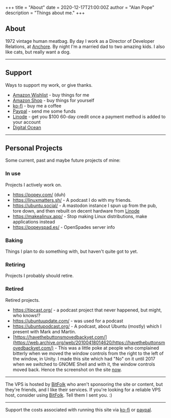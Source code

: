 +++
title = "About"
date = 2020-12-17T21:00:00Z
author = "Alan Pope"
description = "Things about me."
+++

## About

1972 vintage human meatbag. By day I work as a Director of Developer Relations, at [Anchore](https://www.anchore.com/). By night I'm a married dad to two amazing kids. I also like cats, but really want a dog.

---

## Support

Ways to support my work, or give thanks.

  * [Amazon Wishlist](https://popey.com/wishlist) - buy things for me 
  * [Amazon Shop](https://popey.com/shop) - buy things for yourself
  * [ko-fi](https://popey.com/ko-fi) - buy me a coffee
  * [Paypal](https://popey.com/paypal) - send me some funds
  * [Linode](https://www.linode.com/?r=49a71a9eddc09fbca846964312f36841f25e52a8) - get you $100 60-day credit once a payment method is added to your account
  * [Digital Ocean](https://m.do.co/c/f9f96ea43bd3)

---

## Personal Projects

Some current, past and maybe future projects of mine:

### In use ###

Projects I actively work on.

  * https://popey.com/ (duh)
  * https://linuxmatters.sh/ - A podcast I do with my friends.
  * https://ubuntu.social/ - A mastodon instance I spun up from the pub, tore down, and then rebuilt on decent hardware from [Linode](https://www.linode.com/?r=49a71a9eddc09fbca846964312f36841f25e52a8)
  * https://makealinux.app/ - Stop making Linux distributions, make applications instead
  * https://popeyspad.es/ - OpenSpades server info
  
### Baking ###

Things I plan to do something with, but haven't quite got to yet.

### Retiring ###

Projects I probably should retire.

### Retired ###

Retired projects.

  * https://tipcast.org/ - a podcast project that never happened, but might, who knows!?
  * https://ubuntuupdate.com/ - was used for a podcast
  * https://ubuntupodcast.org/ - A podcast, about Ubuntu (mostly) which I present with Mark and Martin. 
  * [https://havethebuttonsmovedbackyet.com/](https://web.archive.org/web/20100418014620/https://havethebuttonsmovedbackyet.com/) - This was a little poke at people who complained bitterly when we moved the window controls from the right to the left of the window, in Unity. I made this site which had "No" on it until 2017 when we switched to GNOME Shell and with it, the window controls moved back. Hence the screenshot on the site [now](https://web.archive.org/web/20180420201033/https://havethebuttonsmovedbackyet.com/).


---


The VPS is hosted by [BitFolk](https://bitfolk.com/) who aren't sponsoring the site or content, but they're friends, and I like their services. If you're looking for a reliable VPS host, consider using [BitFolk](https://bitfolk.com/). Tell them I sent you. :)

---
Support the costs associated with running this site via [ko-fi](http://ko-fi.com/popeydc) or [paypal](https://www.paypal.me/popey/5).
